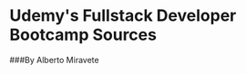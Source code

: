 Udemy's Fullstack Developer Bootcamp Sources
============================================

###By Alberto Miravete